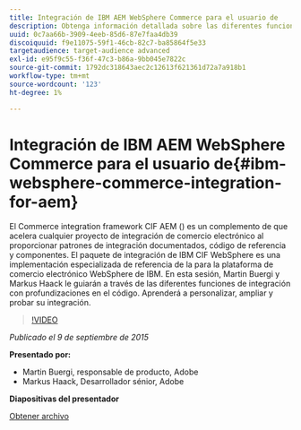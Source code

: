 ```yaml
---
title: Integración de IBM AEM WebSphere Commerce para el usuario de
description: Obtenga información detallada sobre las diferentes funciones de integración con análisis en profundidad del código. Obtenga información sobre cómo personalizar, ampliar y probar la integración.
uuid: 0c7aa66b-3909-4eeb-85d6-87e7faa4db39
discoiquuid: f9e11075-59f1-46cb-82c7-ba85864f5e33
targetaudience: target-audience advanced
exl-id: e95f9c55-f36f-47c3-b86a-9bb045e7822c
source-git-commit: 1792dc318643aec2c12613f621361d72a7a918b1
workflow-type: tm+mt
source-wordcount: '123'
ht-degree: 1%

---
```


# Integración de IBM AEM WebSphere Commerce para el usuario de{#ibm-websphere-commerce-integration-for-aem}

El Commerce integration framework CIF AEM () es un complemento de que acelera cualquier proyecto de integración de comercio electrónico al proporcionar patrones de integración documentados, código de referencia y componentes. El paquete de integración de IBM CIF WebSphere es una implementación especializada de referencia de la para la plataforma de comercio electrónico WebSphere de IBM. En esta sesión, Martin Buergi y Markus Haack le guiarán a través de las diferentes funciones de integración con profundizaciones en el código. Aprenderá a personalizar, ampliar y probar su integración.

>[!VIDEO](https://video.tv.adobe.com/v/19375/?quality=9)

*Publicado el 9 de septiembre de 2015*

**Presentado por:**

* Martin Buergi, responsable de producto, Adobe
* Markus Haack, Desarrollador sénior, Adobe

**Diapositivas del presentador**

[Obtener archivo](assets/150909-aem-gems-ibm-websphere-commerce-integration.pdf)
<!--
[Get back to the Overview](https://helpx.adobe.com/experience-manager/kt/eseminars/gems/aem-index.html)
-->
